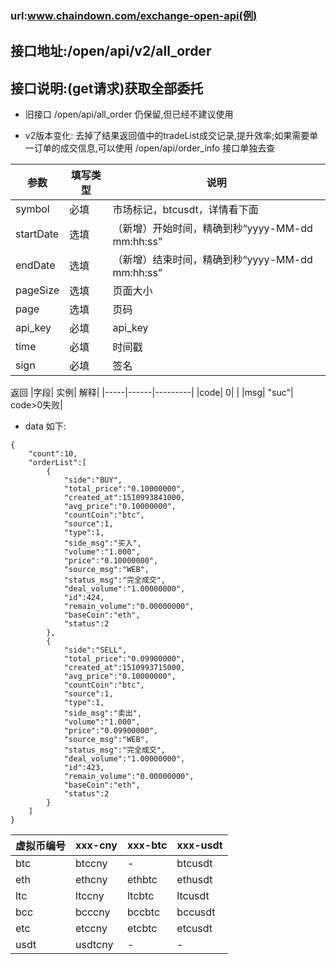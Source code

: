 ### url:www.chaindown.com/exchange-open-api(例)

## 接口地址:/open/api/v2/all_order

## 接口说明:(get请求)获取全部委托

* 旧接口 /open/api/all_order 仍保留,但已经不建议使用

* v2版本变化: 去掉了结果返回值中的tradeList成交记录,提升效率;如果需要单一订单的成交信息,可以使用 /open/api/order_info 接口单独去查

|参数|	填写类型|	说明|
|------------|--------|-----------------------------|
|symbol|	必填|	市场标记，btcusdt，详情看下面|
|startDate|	选填|	（新增）开始时间，精确到秒“yyyy-MM-dd mm:hh:ss”|
|endDate|	选填|	（新增）结束时间，精确到秒“yyyy-MM-dd mm:hh:ss”|
|pageSize|	选填|	页面大小|
|page|	选填|	页码|
|api_key|	必填|	api_key|
|time|	必填|	时间戳|
|sign|	必填|	签名|
返回
|字段|	实例|	解释|
|-----|------|---------|
|code|	0|	 |
|msg|	"suc"|	code>0失败|

* data	如下:
```
{
    "count":10,
    "orderList":[
        {
            "side":"BUY",
            "total_price":"0.10000000",
            "created_at":1510993841000,
            "avg_price":"0.10000000",
            "countCoin":"btc",
            "source":1,
            "type":1,
            "side_msg":"买入",
            "volume":"1.000",
            "price":"0.10000000",
            "source_msg":"WEB",
            "status_msg":"完全成交",
            "deal_volume":"1.00000000",
            "id":424,
            "remain_volume":"0.00000000",
            "baseCoin":"eth",
            "status":2
        },
        {
            "side":"SELL",
            "total_price":"0.09900000",
            "created_at":1510993715000,
            "avg_price":"0.10000000",
            "countCoin":"btc",
            "source":1,
            "type":1,
            "side_msg":"卖出",
            "volume":"1.000",
            "price":"0.09900000",
            "source_msg":"WEB",
            "status_msg":"完全成交",
            "deal_volume":"1.00000000",
            "id":423,
            "remain_volume":"0.00000000",
            "baseCoin":"eth",
            "status":2
        }
    ]
}
```

|虚拟币编号|xxx-cny|xxx-btc|xxx-usdt|
|----------|-------|-------|-------|
|btc|	btccny|	-|	btcusdt|
|eth|	ethcny|	ethbtc|	ethusdt|
|ltc|	ltccny|	ltcbtc|	ltcusdt|
|bcc|	bcccny|	bccbtc|	bccusdt|
|etc|	etccny|	etcbtc|	etcusdt|
|usdt|	usdtcny|	-|	-|
